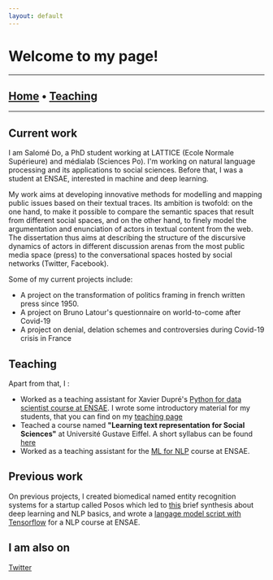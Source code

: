 ```yaml
---
layout: default
---
```


# Welcome to my page!

-----------------
## [Home](https://sally14.github.io/) • [Teaching](https://sally14.github.io/teaching/teachings.md) 
-----------------

## Current work
I am Salomé Do, a PhD student working at LATTICE (Ecole Normale Supérieure) and médialab (Sciences Po). I'm working on natural language processing and its applications to social sciences. Before that, I was a student at ENSAE, interested in machine and deep learning. 

My work aims at developing innovative methods for modelling and mapping public issues based on their textual traces. Its ambition is twofold: on the one hand, to make it possible to compare the semantic spaces that result from different social spaces, and on the other hand, to finely model the argumentation and enunciation of actors in textual content from the web. The dissertation thus aims at describing the structure of the discursive dynamics of actors in different discussion arenas from the most public media space (press) to the conversational spaces hosted by social networks (Twitter, Facebook). 

Some of my current projects include:

- A project on the transformation of politics framing in french written press since 1950.
- A project on Bruno Latour's questionnaire on world-to-come after Covid-19
- A project on denial, delation schemes and controversies during Covid-19 crisis in France

 
## Teaching

 
 Apart from that, I :
 - Worked as a teaching assistant for Xavier Dupré's [Python for data scientist course at ENSAE](http://www.xavierdupre.fr/app/ensae_teaching_cs/helpsphinx/td_2a.html). I wrote some introductory material for my students, that you can find on my [teaching page](./teaching/teachings.md)
 - Teached a course named  **"Learning text representation for Social Sciences"** at Université Gustave Eiffel. A short syllabus can be found [here](/data/teaching_stuff/syllabus.pdf)
 - Worked as a teaching assistant for the [ML for NLP](https://nlp-ensae.github.io/) course at ENSAE.

 

 
## Previous work


On previous projects, I created biomedical named entity recognition systems for a startup called Posos which led to [this](https://github.com/sally14/NLPBasics/blob/master/Report/report.pdf) brief synthesis about deep learning and NLP basics, and wrote a [langage model script with Tensorflow](https://github.com/sally14/language-model-ENSAE) for a NLP course at ENSAE.
 
## I am also on

[Twitter](https://twitter.com/slalomedo)
